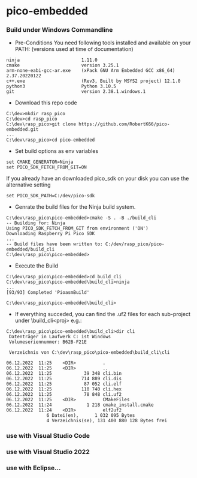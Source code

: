 # pico-embedded

### Build under Windows Commandline

- Pre-Conditions 
You need following tools installed and available on your PATH:
(versions used at time of documentation)

```
ninja                       1.11.0
cmake                       version 3.25.1
arm-none-eabi-gcc-ar.exe    (xPack GNU Arm Embedded GCC x86_64) 2.37.20220122
c++.exe                     (Rev3, Built by MSYS2 project) 12.1.0
python3                     Python 3.10.5
git                         version 2.38.1.windows.1
```

* Download this repo code
```
C:\dev>mkdir rasp_pico
C:\dev>cd rasp_pico
C:\dev\rasp_pico>git clone https://github.com/RobertK66/pico-embedded.git
...
C:\dev\rasp_pico>cd pico-embedded
```

* Set build options as env variables
```
set CMAKE_GENERATOR=Ninja
set PICO_SDK_FETCH_FROM_GIT=ON
```
If you already have an downloaded pico_sdk on your disk you can use the alternative setting
```
set PICO_SDK_PATH=C:/dev/pico-sdk
```
* Genrate the build files for the Ninja build system.
```
C:\dev\rasp_pico\pico-embedded>cmake -S . -B ./build_cli
-- Building for: Ninja
Using PICO_SDK_FETCH_FROM_GIT from environment ('ON')
Downloading Raspberry Pi Pico SDK
...
-- Build files have been written to: C:/dev/rasp_pico/pico-embedded/build_cli
C:\dev\rasp_pico\pico-embedded>
```
* Execute the Build
```
C:\dev\rasp_pico\pico-embedded>cd build_cli
C:\dev\rasp_pico\pico-embedded\build_cli>ninja
...
[93/93] Completed 'PioasmBuild'

C:\dev\rasp_pico\pico-embedded\build_cli>
```

* If everything succeded, you can find the .uf2 files for each sub-project under <root>\build_cli\<proj>
e.g.:
```
C:\dev\rasp_pico\pico-embedded\build_cli>dir cli
 Datenträger in Laufwerk C: ist Windows
 Volumeseriennummer: B62B-F21E

 Verzeichnis von C:\dev\rasp_pico\pico-embedded\build_cli\cli

06.12.2022  11:25    <DIR>          .
06.12.2022  11:25    <DIR>          ..
06.12.2022  11:25            39 348 cli.bin
06.12.2022  11:25           714 889 cli.dis
06.12.2022  11:25            87 052 cli.elf
06.12.2022  11:25           110 740 cli.hex
06.12.2022  11:25            78 848 cli.uf2
06.12.2022  11:25    <DIR>          CMakeFiles
06.12.2022  11:24             1 218 cmake_install.cmake
06.12.2022  11:24    <DIR>          elf2uf2
               6 Datei(en),      1 032 095 Bytes
               4 Verzeichnis(se), 131 400 880 128 Bytes frei
```




### use with Visual Studio Code

### use with Visual Studio 2022

### use with Eclipse...

